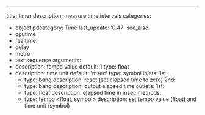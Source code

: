 ---
title: timer
description: measure time intervals
categories:
- object
pdcategory: Time
last_update: '0.47'
see_also:
- cputime
- realtime
- delay
- metro
- text sequence
arguments:
- description: tempo value 
  default: 1
  type: float
- description: time unit 
  default: 'msec'
  type: symbol
inlets:
  1st:
  - type: bang
    description: reset (set elapsed time to zero)
  2nd:
  - type: bang
    description: output elapsed time
outlets:
  1st:
  - type: float
    description: elapsed time in msec
methods:
  - type: tempo <float, symbol>
    description: set tempo value (float) and time unit (symbol)

